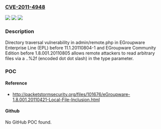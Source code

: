 ### [CVE-2011-4948](https://cve.mitre.org/cgi-bin/cvename.cgi?name=CVE-2011-4948)
![](https://img.shields.io/static/v1?label=Product&message=n%2Fa&color=blue)
![](https://img.shields.io/static/v1?label=Version&message=n%2Fa&color=blue)
![](https://img.shields.io/static/v1?label=Vulnerability&message=n%2Fa&color=brighgreen)

### Description

Directory traversal vulnerability in admin/remote.php in EGroupware Enterprise Line (EPL) before 11.1.20110804-1 and EGroupware Community Edition before 1.8.001.20110805 allows remote attackers to read arbitrary files via a ..%2f (encoded dot dot slash) in the type parameter.

### POC

#### Reference
- http://packetstormsecurity.org/files/101676/eGroupware-1.8.001.20110421-Local-File-Inclusion.html

#### Github
No GitHub POC found.

